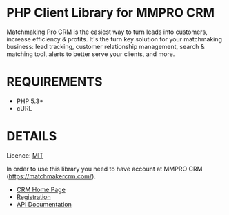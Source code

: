 PHP Client Library for MMPRO CRM
==============

Matchmaking Pro CRM is the easiest way to turn leads into customers, increase efficiency & profits. 
It's the turn key solution for your matchmaking business: lead tracking, customer relationship management, search & matching tool, alerts to better serve your clients, and more.

REQUIREMENTS
==============
* PHP 5.3+
* cURL

DETAILS
==============

Licence: [MIT](http://opensource.org/licenses/MIT)

In order to use this library you need to have account at MMPRO CRM (https://matchmakercrm.com/). 

* [CRM Home Page](https://matchmakercrm.com/)
* [Registration](https://matchmakercrm.com/matchmakerRegistration/doRegister)
* [API Documentation](https://matchmakercrm.com/application)